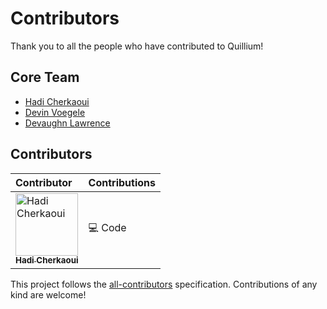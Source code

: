 # Contributors

Thank you to all the people who have contributed to Quillium!

## Core Team

- [Hadi Cherkaoui](https://github.com/HadiCherkaoui)
- [Devin Voegele](https://github.com/DevinVoegele)
- [Devaughn Lawrence](https://github.com/DevaughnLawrence)

## Contributors

<!-- This section will be automatically updated by our scripts -->

<!-- ALL-CONTRIBUTORS-LIST:START - Do not remove or modify this section -->
<!-- prettier-ignore-start -->
<!-- markdownlint-disable -->

| Contributor | Contributions |
| :--- | :--- |
| <a href="https://github.com/HadiCherkaoui"><img src="https://avatars.githubusercontent.com/HadiCherkaoui?s=100" width="100px;" alt="Hadi Cherkaoui"/><br /><sub><b>Hadi Cherkaoui</b></sub></a> | 💻 Code |

<!-- markdownlint-restore -->
<!-- prettier-ignore-end -->
<!-- ALL-CONTRIBUTORS-LIST:END -->

This project follows the [all-contributors](https://github.com/all-contributors/all-contributors) specification. Contributions of any kind are welcome!
